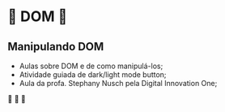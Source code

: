 # :book: DOM :book:
## Manipulando DOM
* Aulas sobre DOM e de como manipulá-los;
* Atividade guiada de dark/light mode button;
* Aula da profa. Stephany Nusch pela Digital Innovation One;

:rocket: :rocket: :rocket: 